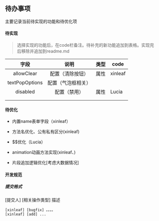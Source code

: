 ## 待办事项

主要记录当前待实现的功能和待优化项

#### 待实现

> 选择实现的功能后，在code栏备注。待补充的新功能追加到表格。实现完后移除并追加到readme.md

|      字段      |        说明        | 类型 | code    |
| :------------: | :----------------: | :--: | ------- |
|   allowClear   |  配置（清除按钮）  | 属性 | xinleaf |
| textPopOptions | 配置（气泡框相关） |      |         |
|    disabled    |    配置（禁用）    | 属性 | Lucia   |
|                |                    |      |         |
|                |                    |      |         |





#### 待优化

- 内置name表单字段（xinleaf）

- 方法名优化、公有私有区分(xinleaf)

- $$优化（Lucia）

- animation动画方法实现(xinleaf、)

- 片段追加逻辑优化[考虑大数据情况]

  

#### 开发规范

##### 提交格式

[提交人] [相关操作类型] 描述

```
[xinleaf] [bugfix] 。。。。
[xinleaf] [add] ...
```

